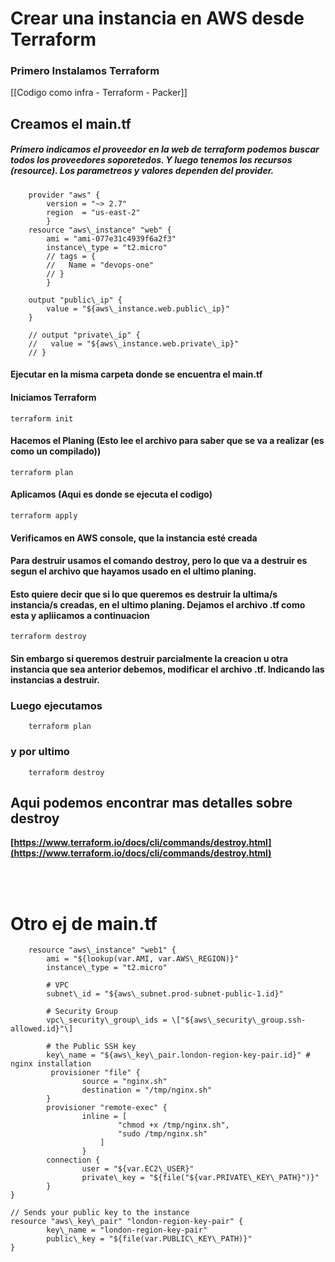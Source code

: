 # Crear una instancia en AWS desde Terraform 

### Primero Instalamos Terraform
[[Codigo como infra - Terraform - Packer]]

## Creamos el main.tf
##### Primero indicamos el proveedor en la web de terraform podemos buscar todos los proveedores soporetedos. Y luego tenemos los recursos (resource). Los parametreos y valores dependen del provider.


		provider "aws" {
			version = "~> 2.7"
			region  = "us-east-2"
			}
		resource "aws\_instance" "web" { 
			ami = "ami-077e31c4939f6a2f3"
			instance\_type = "t2.micro"
			// tags = {
			//   Name = "devops-one"
			// }
			}

		output "public\_ip" {
			value = "${aws\_instance.web.public\_ip}"
		}
		
		// output "private\_ip" {
		//   value = "${aws\_instance.web.private\_ip}"
		// }

#### Ejecutar en la misma carpeta donde se encuentra el main.tf

#### Iniciamos Terraform
	terraform init
	
#### Hacemos el Planing (Esto lee el archivo para saber que se va a realizar (es como un compilado))

	terraform plan
	
#### Aplicamos (Aqui es donde se ejecuta el codigo)
	
	terraform apply
	
#### Verificamos en AWS console, que la instancia esté creada

#### Para destruir  usamos el comando destroy, pero lo que va a destruir es segun el archivo que hayamos usado en el ultimo planing. 

#### Esto quiere decir que si lo que queremos es destruir la ultima/s instancia/s creadas, en el ultimo planing. Dejamos el archivo .tf como esta y apliicamos a continuacion 
	terraform destroy
	
#### Sin embargo si queremos destruir parcialmente la creacion u otra instancia que sea anterior debemos, modificar el archivo .tf. Indicando las instancias a destruir. 

### Luego ejecutamos 
		terraform plan
		
### y por ultimo 
		terraform destroy
		
## Aqui podemos encontrar mas detalles sobre destroy 
**[https://www.terraform.io/docs/cli/commands/destroy.html](https://www.terraform.io/docs/cli/commands/destroy.html)**


</br>
</br>

 # Otro ej de main.tf


		resource "aws\_instance" "web1" {  
    		ami = "${lookup(var.AMI, var.AWS\_REGION)}"  
    		instance\_type = "t2.micro" 
			
			# VPC  
    		subnet\_id = "${aws\_subnet.prod-subnet-public-1.id}" 
			
			# Security Group  
    		vpc\_security\_group\_ids = \["${aws\_security\_group.ssh-allowed.id}"\] 
			
			# the Public SSH key  
    		key\_name = "${aws\_key\_pair.london-region-key-pair.id}" # nginx installation  
   			 provisioner "file" {  
   					source = "nginx.sh"  
        			destination = "/tmp/nginx.sh"  
    		} 
			provisioner "remote-exec" {  
        			inline = [  
             				"chmod +x /tmp/nginx.sh",  
            	 			"sudo /tmp/nginx.sh"  
        				]  
    				} 
			connection {  
        			user = "${var.EC2\_USER}"  
        			private\_key = "${file("${var.PRIVATE\_KEY\_PATH}")}"  
    		}  
	}
	
	// Sends your public key to the instance  
	resource "aws\_key\_pair" "london-region-key-pair" {  
    		key\_name = "london-region-key-pair"  
    		public\_key = "${file(var.PUBLIC\_KEY\_PATH)}"  
	}